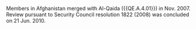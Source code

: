  Members in Afghanistan merged with Al-Qaida ({{QE.A.4.01}}) in Nov. 2007. Review 
pursuant to Security Council resolution 1822 (2008) was concluded on 21 Jun. 
2010. 
